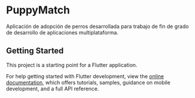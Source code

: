 # PuppyMatch

Aplicación de adopción de perros desarrollada para trabajo de fin de grado de desarrollo de aplicaciones multiplataforma.

## Getting Started

This project is a starting point for a Flutter application.

For help getting started with Flutter development, view the
[online documentation](https://docs.flutter.dev/), which offers tutorials,
samples, guidance on mobile development, and a full API reference.
